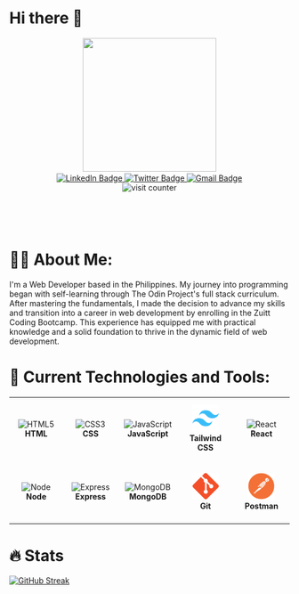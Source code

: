 # Hi there 👋

<!--
**bigbossbry/bigbossbry** is a ✨ _special_ ✨ repository because its `README.md` (this file) appears on your GitHub profile.

Here are some ideas to get you started:

- 🔭 I’m currently working on ...
- 🌱 I’m currently learning ...
- 👯 I’m looking to collaborate on ...
- 🤔 I’m looking for help with ...
- 💬 Ask me about ...
- 📫 How to reach me: ...
- 😄 Pronouns: ...
- ⚡ Fun fact: ...
-->



<div id="header" align="center">
    <img src="https://media.giphy.com/media/jdPMeyv9rn0hZHh8n9/giphy.gif" height="240" width="240">
    <div id="badges">
        <a href="LI-URL">
            <img src="https://img.shields.io/badge/LinkedIn-blue?style=for-the-badge&logo=linkedin&logoColor=white" alt="LinkedIn Badge"/>
        </a>
        <a href="threads/X/twitter-URL">
            <img src="https://img.shields.io/badge/Twitter-blue?style=for-the-badge&logo=twitter&logoColor=white" alt="Twitter Badge"/>
        </a>
        <a href="gmail">
            <img src="https://img.shields.io/badge/Gmail-D14836?style=for-the-badge&logo=gmail&logoColor=white" alt="Gmail Badge"/>
        </a>
    </div>
    <img src="https://komarev.com/ghpvc/?username=ramirezbryanc&style=flat-square&color=blue" alt="visit counter"/>
</div>

<br><br><br>


# 👨‍💻 About Me:  
   
I'm a Web Developer based in the Philippines. My journey into programming began with self-learning through The Odin Project's full stack curriculum. After mastering the fundamentals, I made the decision to advance my skills and transition into a career in web development by enrolling in the Zuitt Coding Bootcamp. This experience has equipped me with practical knowledge and a solid foundation to thrive in the dynamic field of web development.
 
#

# 🔧 Current Technologies and Tools:

<table>
    <tr>
        <td align="center" height="108" width="108">
            <img 
                src="https://cdn.jsdelivr.net/gh/devicons/devicon@latest/icons/html5/html5-original.svg"
                width="48"
                height="48"
                alt="HTML5" 
            />
            <br /><strong>HTML</strong>
        </td>
        <td align="center" height="108" width="108">
            <img 
                src="https://cdn.jsdelivr.net/gh/devicons/devicon@latest/icons/css3/css3-original.svg" 
                width="48"
                height="48"
                alt="CSS3"
            />
            <br /><strong>CSS</strong>
        </td>
        <td align="center" height="108" width="108">
            <img 
                src="https://cdn.jsdelivr.net/gh/devicons/devicon@latest/icons/javascript/javascript-original.svg" 
                width="48"
                height="48"
                alt="JavaScript"
            />
            <br /><strong>JavaScript</strong>
        </td>
        <td align="center" height="108" width="108">
            <img
                src="https://raw.githubusercontent.com/devicons/devicon/6910f0503efdd315c8f9b858234310c06e04d9c0/icons/tailwindcss/tailwindcss-original.svg"
                width="48"
                height="48"
                alt="Tailwind CSS"
            />
            <br /><strong>Tailwind CSS</strong>
        </td>
        <td align="center" height="108" width="108">
            <img
                src="https://cdn.jsdelivr.net/gh/devicons/devicon/icons/react/react-original.svg"
                width="48"
                height="48"
                alt="React"
            />
            <br /><strong>React</strong>
        </td>
    </tr>
    <tr>
        <td align="center" height="108" width="108">
            <img
            src="https://cdn.jsdelivr.net/gh/devicons/devicon/icons/nodejs/nodejs-original.svg"
            width="48"
            height="48"
            alt="Node"
            />
            <br /><strong>Node</strong>
        </td>
        <td align="center" height="108" width="108">
            <img
                src="https://cdn.jsdelivr.net/gh/devicons/devicon/icons/express/express-original.svg"
                width="48"
                height="48"
                alt="Express"
            />
            <br /><strong>Express</strong>
        </td>
        <td align="center" height="108" width="108">
            <img
                src="https://cdn.jsdelivr.net/gh/devicons/devicon/icons/mongodb/mongodb-original.svg"
                width="48"
                height="48"
                alt="MongoDB"
            />
            <br /><strong>MongoDB</strong>
        </td>
        <td align="center" height="108" width="108">
            <img
                src="https://raw.githubusercontent.com/devicons/devicon/6910f0503efdd315c8f9b858234310c06e04d9c0/icons/git/git-original.svg"
                width="48"
                height="48"
                alt="Git"
            />
            <br /><strong>Git</strong>
        </td>
        <td align="center" height="108" width="108">
            <img
                src="https://raw.githubusercontent.com/devicons/devicon/6910f0503efdd315c8f9b858234310c06e04d9c0/icons/postman/postman-original.svg"
                width="48"
                height="48"
                alt="Postman"
            />
            <br /><strong>Postman</strong>
        </td>
    </tr>
</table>

# 🔥 Stats

<a href="https://git.io/streak-stats"><img src="https://github-readme-streak-stats.herokuapp.com?user=ramirezbryanc" alt="GitHub Streak" /></a>
    
